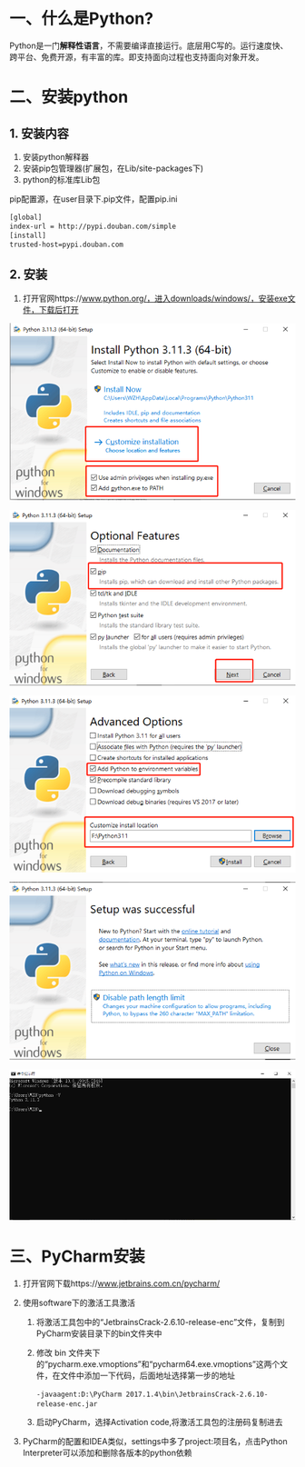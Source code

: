 # 一、什么是Python?

Python是一门**解释性语言**，不需要编译直接运行。底层用C写的。运行速度快、跨平台、免费开源，有丰富的库。即支持面向过程也支持面向对象开发。

# 二、安装python

## 1. 安装内容

1. 安装python解释器
2. 安装pip包管理器(扩展包，在Lib/site-packages下)
3. python的标准库Lib包

pip配置源，在user目录下.pip文件，配置pip.ini

```
[global]
index-url = http://pypi.douban.com/simple
[install]
trusted-host=pypi.douban.com
```



## 2. 安装

1. 打开官网https://www.python.org/，进入downloads/windows/，安装exe文件，下载后打开

![](images/install1.png)

![](images/install2.png)

![](images/install3.png)

![](images/install4.png)

![](images/install5.png)

# 三、PyCharm安装

1. 打开官网下载https://www.jetbrains.com.cn/pycharm/

2. 使用software下的激活工具激活

   1. 将激活工具包中的“JetbrainsCrack-2.6.10-release-enc”文件，复制到PyCharm安装目录下的bin文件夹中

   2. 修改 bin 文件夹下的“pycharm.exe.vmoptions”和“pycharm64.exe.vmoptions”这两个文件，在文件中添加一下代码，后面地址选择第一步的地址

      `-javaagent:D:\PyCharm 2017.1.4\bin\JetbrainsCrack-2.6.10-release-enc.jar`

   3. 启动PyCharm，选择Activation code,将激活工具包的注册码复制进去
3. PyCharm的配置和IDEA类似，settings中多了project:项目名，点击Python Interpreter可以添加和删除各版本的python依赖

